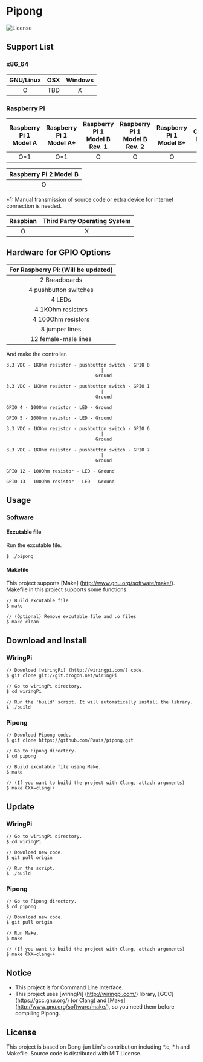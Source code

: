 # Pipong
![License](https://img.shields.io/badge/License-MIT-blue.svg)
## Support List
### x86_64
| GNU/Linux | OSX | Windows |
|:-:|:-:|:-:|
| O | TBD | X |

### Raspberry Pi
| Raspberry Pi 1 Model A | Raspberry Pi 1 Model A+ | Raspberry Pi 1 Model B Rev. 1 | Raspberry Pi 1 Model B Rev. 2 | Raspberry Pi 1 Model B+ | Compute Module |
|:-:|:-:|:-:|:-:|:-:|:-:|
| O*1 | O*1 | O | O | O | X |

| Raspberry Pi 2 Model B |
|:-:|
| O |

*1: Manual transmission of source code or extra device for internet connection is needed.

| Raspbian | Third Party Operating System |
|:-:|:-:|
| O | X |

## Hardware for GPIO Options
| For Raspberry Pi: (Will be updated) |
|:-:|
| 2 Breadboards |
| 4 pushbutton switches |
| 4 LEDs |
| 4 1KOhm resistors |
| 4 100Ohm resistors |
| 8 jumper lines |
| 12 female-male lines |

And make the controller.
```
3.3 VDC - 1KOhm resistor - pushbutton switch - GPIO 0
                                   |
                                 Ground
```
```
3.3 VDC - 1KOhm resistor - pushbutton switch - GPIO 1
                                   |
                                 Ground 
```
```
GPIO 4 - 100Ohm resistor - LED - Ground
```
```
GPIO 5 - 100Ohm resistor - LED - Ground
```
```
3.3 VDC - 1KOhm resistor - pushbutton switch - GPIO 6
                                   |
                                 Ground
```
```
3.3 VDC - 1KOhm resistor - pushbutton switch - GPIO 7
                                   |
                                 Ground
```
```
GPIO 12 - 100Ohm resistor - LED - Ground
```
```
GPIO 13 - 100Ohm resistor - LED - Ground
```

## Usage
### Software
#### Excutable file
Run the excutable file.
```
$ ./pipong
```

#### Makefile
This project supports [Make] (http://www.gnu.org/software/make/). Makefile in this project supports some functions.
```
// Build excutable file
$ make

// (Optional) Remove excutable file and .o files
$ make clean
```

## Download and Install
### WiringPi
```
// Download [wiringPi] (http://wiringpi.com/) code.
$ git clone git://git.drogon.net/wiringPi

// Go to wiringPi directory.
$ cd wiringPi

// Run the 'build' script. It will automatically install the library.
$ ./build
```
### Pipong
```
// Download Pipong code.
$ git clone https://github.com/Pauis/pipong.git

// Go to Pipong directory.
$ cd pipong

// Build excutable file using Make.
$ make

// (If you want to build the project with Clang, attach arguments)
$ make CXX=clang++
```
## Update
### WiringPi
```
// Go to wiringPi directory.
$ cd wiringPi

// Download new code.
$ git pull origin

// Run the script.
$ ./build
```
### Pipong
```
// Go to Pipong directory.
$ cd pipong

// Download new code.
$ git pull origin

// Run Make.
$ make

// (If you want to build the project with Clang, attach arguments)
$ make CXX=clang++
```

## Notice
* This project is for Command Line Interface.
* This project uses [wiringPi] (http://wiringpi.com/) library, [GCC] (https://gcc.gnu.org/) (or Clang) and [Make] (http://www.gnu.org/software/make/), so you need them before compiling Pipong.

## License
This project is based on Dong-jun Lim's contribution including *.c, *.h and Makefile.
Source code is distributed with MIT License.
